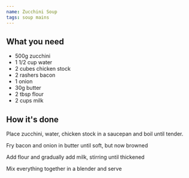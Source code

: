 ```yaml
---
name: Zucchini Soup
tags: soup mains
---
```


## What you need

* 500g zucchini
* 1 1/2 cup water
* 2 cubes chicken stock
* 2 rashers bacon
* 1 onion
* 30g butter
* 2 tbsp flour
* 2 cups milk

<!-- break -->

## How it's done

Place zucchini, water, chicken stock in a saucepan and boil until tender.

Fry bacon and onion in butter until soft, but now browned

Add flour and gradually add milk, stirring until thickened

Mix everything together in a blender and serve
